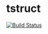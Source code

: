 # tstruct

[![Build Status](https://travis-ci.org/powerofsoul/tstruct.svg?branch=master)](https://travis-ci.org/powerofsoul/tstruct)
